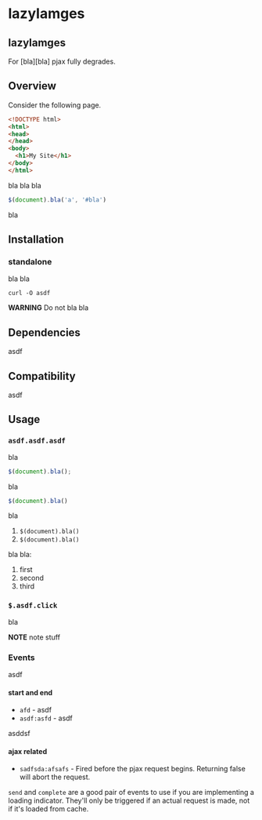 # lazyIamges

## lazyIamges

For [bla][bla] pjax fully degrades.

## Overview

Consider the following page.

``` html
<!DOCTYPE html>
<html>
<head>
</head>
<body>
  <h1>My Site</h1>
</body>
</html>
```
bla bla bla

``` javascript
$(document).bla('a', '#bla')
```

bla

## Installation

### standalone

bla bla

```
curl -O asdf
```

**WARNING** Do not bla bla

## Dependencies

asdf

## Compatibility

asdf

## Usage

### `asdf.asdf.asdf`

bla

``` javascript
$(document).bla();
```

bla

``` javascript
$(document).bla()
```

bla

1. `$(document).bla()`
2. `$(document).bla()`

bla bla:

1. first
2. second
3. third

### `$.asdf.click`

bla

**NOTE** note stuff

### Events

asdf

#### start and end

* `afd` - asdf
* `asdf:asfd` - asdf

asddsf

#### ajax related

* `sadfsda:afsafs` - Fired before the pjax request begins. Returning false will abort the request.

`send` and `complete` are a good pair of events to use if you are implementing a loading indicator. They'll only be triggered if an actual request is made, not if it's loaded from cache.


[compat]: http://www.google.de
